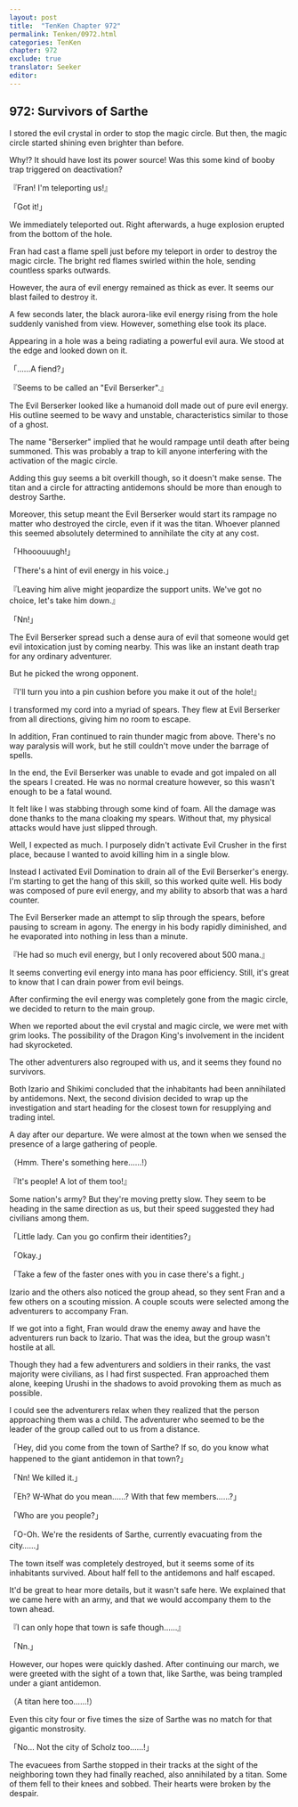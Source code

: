 ```yaml
---
layout: post
title:  "TenKen Chapter 972"
permalink: Tenken/0972.html
categories: TenKen
chapter: 972
exclude: true
translator: Seeker
editor: 
---
```

<h2>972: Survivors of Sarthe</h2>

 I stored the evil crystal in order to stop the magic circle. But then, the magic circle started shining even brighter than before.

 Why!? It should have lost its power source! Was this some kind of booby trap triggered on deactivation?

『Fran! I'm teleporting us!』

「Got it!」

 We immediately teleported out. Right afterwards, a huge explosion erupted from the bottom of the hole.

 Fran had cast a flame spell just before my teleport in order to destroy the magic circle. The bright red flames swirled within the hole, sending countless sparks outwards.

 However, the aura of evil energy remained as thick as ever. It seems our blast failed to destroy it.

 A few seconds later, the black aurora-like evil energy rising from the hole suddenly vanished from view. However, something else took its place.

 Appearing in a hole was a being radiating a powerful evil aura. We stood at the edge and looked down on it.

「……A fiend?」

『Seems to be called an "Evil Berserker".』

 The Evil Berserker looked like a humanoid doll made out of pure evil energy. His outline seemed to be wavy and unstable, characteristics similar to those of a ghost.

 The name "Berserker" implied that he would rampage until death after being summoned. This was probably a trap to kill anyone interfering with the activation of the magic circle.

 Adding this guy seems a bit overkill though, so it doesn't make sense. The titan and a circle for attracting antidemons should be more than enough to destroy Sarthe.

 Moreover, this setup meant the Evil Berserker would start its rampage no matter who destroyed the circle, even if it was the titan. Whoever planned this seemed absolutely determined to annihilate the city at any cost.

「Hhooouuugh!」

「There's a hint of evil energy in his voice.」

『Leaving him alive might jeopardize the support units. We've got no choice, let's take him down.』

「Nn!」

 The Evil Berserker spread such a dense aura of evil that someone would get evil intoxication just by coming nearby. This was like an instant death trap for any ordinary adventurer.

 But he picked the wrong opponent.

『I'll turn you into a pin cushion before you make it out of the hole!』

 I transformed my cord into a myriad of spears. They flew at Evil Berserker from all directions, giving him no room to escape.

 In addition, Fran continued to rain thunder magic from above. There's no way paralysis will work, but he still couldn't move under the barrage of spells.

 In the end, the Evil Berserker was unable to evade and got impaled on all the spears I created. He was no normal creature however, so this wasn't enough to be a fatal wound.

 It felt like I was stabbing through some kind of foam. All the damage was done thanks to the mana cloaking my spears. Without that, my physical attacks would have just slipped through.

 Well, I expected as much. I purposely didn't activate Evil Crusher in the first place, because I wanted to avoid killing him in a single blow.

 Instead I activated Evil Domination to drain all of the Evil Berserker's energy. I'm starting to get the hang of this skill, so this worked quite well. His body was composed of pure evil energy, and my ability to absorb that was a hard counter.

 The Evil Berserker made an attempt to slip through the spears, before pausing to scream in agony. The energy in his body rapidly diminished, and he evaporated into nothing in less than a minute.

『He had so much evil energy, but I only recovered about 500 mana.』

 It seems converting evil energy into mana has poor efficiency. Still, it's great to know that I can drain power from evil beings.

 After confirming the evil energy was completely gone from the magic circle, we decided to return to the main group.

 When we reported about the evil crystal and magic circle, we were met with grim looks. The possibility of the Dragon King's involvement in the incident had skyrocketed.

 The other adventurers also regrouped with us, and it seems they found no survivors.

 Both Izario and Shikimi concluded that the inhabitants had been annihilated by antidemons. Next, the second division decided to wrap up the investigation and start heading for the closest town for resupplying and trading intel.

 A day after our departure. We were almost at the town when we sensed the presence of a large gathering of people.

（Hmm. There's something here……!）

『It's people! A lot of them too!』

 Some nation's army? But they're moving pretty slow. They seem to be heading in the same direction as us, but their speed suggested they had civilians among them.

「Little lady. Can you go confirm their identities?」

「Okay.」

「Take a few of the faster ones with you in case there's a fight.」

 Izario and the others also noticed the group ahead, so they sent Fran and a few others on a scouting mission. A couple scouts were selected among the adventurers to accompany Fran.

 If we got into a fight, Fran would draw the enemy away and have the adventurers run back to Izario. That was the idea, but the group wasn't hostile at all.

 Though they had a few adventurers and soldiers in their ranks, the vast majority were civilians, as I had first suspected. Fran approached them alone, keeping Urushi in the shadows to avoid provoking them as much as possible.

 I could see the adventurers relax when they realized that the person approaching them was a child. The adventurer who seemed to be the leader of the group called out to us from a distance.

「Hey, did you come from the town of Sarthe? If so, do you know what happened to the giant antidemon in that town?」

「Nn! We killed it.」

「Eh? W-What do you mean……? With that few members……?」

「Who are you people?」

「O-Oh. We're the residents of Sarthe, currently evacuating from the city……」

 The town itself was completely destroyed, but it seems some of its inhabitants survived. About half fell to the antidemons and half escaped.

 It'd be great to hear more details, but it wasn't safe here. We explained that we came here with an army, and that we would accompany them to the town ahead.

『I can only hope that town is safe though……』

「Nn.」

 However, our hopes were quickly dashed. After continuing our march, we were greeted with the sight of a town that, like Sarthe, was being trampled under a giant antidemon.

（A titan here too……!）

 Even this city four or five times the size of Sarthe was no match for that gigantic monstrosity.

「No… Not the city of Scholz too……!」

 The evacuees from Sarthe stopped in their tracks at the sight of the neighboring town they had finally reached, also annihilated by a titan. Some of them fell to their knees and sobbed. Their hearts were broken by the despair.


